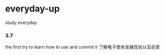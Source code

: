 # everyday-up
study everyday

### 3.7
  the first try to learn how to use and commit it
  了解电子商务发展现状以及前景

